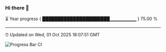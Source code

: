 ### Hi there 👋

⏳ Year progress { ██████████████████████▁▁▁▁▁▁▁▁ } 75.00 %

---

⏰ Updated on Wed, 01 Oct 2025 18:07:51 GMT

![Progress Bar CI](https://github.com/liununu/liununu/workflows/Progress%20Bar%20CI/badge.svg)
